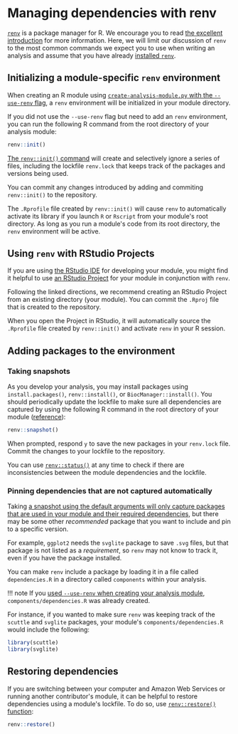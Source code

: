 # Managing dependencies with renv

[`renv`](https://rstudio.github.io/renv/) is a package manager for R.
We encourage you to read [the excellent introduction](https://rstudio.github.io/renv/articles/renv.html) for more information.
Here, we will limit our discussion of `renv` to the most common commands we expect you to use when writing an analysis and assume that you have already [installed `renv`](../../technical-setup/environment-setup/install-r-rstudio.md#install-r-package-dependencies).

## Initializing a module-specific `renv` environment

When creating an R module using [`create-analysis-module.py` with the `--use-renv` flag](../../contributing-to-analyses/analysis-modules/creating-a-module.md#flags-to-create-an-r-module), a `renv` environment will be initialized in your module directory.

If you did not use the `--use-renv` flag but need to add an `renv` environment, you can run the following R command from the root directory of your analysis module:

```r
renv::init()
```

[The `renv::init()` command](https://rstudio.github.io/renv/reference/init.html) will create and selectively ignore a series of files, including the lockfile `renv.lock` that keeps track of the packages and versions being used.

You can commit any changes introduced by adding and commiting `renv::init()` to the repository.

The `.Rprofile` file created by `renv::init()` will cause `renv` to automatically activate its library if you launch `R` or `Rscript` from your module's root directory.
As long as you run a module's code from its root directory, the `renv` environment will be active.

## Using `renv` with RStudio Projects

If you are using [the RStudio IDE](../../technical-setup/environment-setup/install-r-rstudio.md#install-the-rstudio-ide) for developing your module, you might find it helpful to use [an RStudio Project](https://docs.posit.co/ide/user/ide/guide/code/projects.html) for your module in conjunction with `renv`.

Following the linked directions, we recommend creating an RStudio Project from an existing directory (your module).
You can commit the `.Rproj` file that is created to the repository.

When you open the Project in RStudio, it will automatically source the `.Rprofile` file created by `renv::init()` and activate `renv` in your R session.

## Adding packages to the environment

### Taking snapshots

As you develop your analysis, you may install packages using `install.packages()`, `renv::install()`, or `BiocManager::install()`.
You should periodically update the lockfile to make sure all dependencies are captured by using the following R command in the root directory of your module ([reference](https://rstudio.github.io/renv/reference/snapshot.html)):

```r
renv::snapshot()
```

When prompted, respond `y` to save the new packages in your `renv.lock` file.
Commit the changes to your lockfile to the repository.

You can use [`renv::status()`](https://rstudio.github.io/renv/reference/status.html) at any time to check if there are inconsistencies between the module dependencies and the lockfile.

### Pinning dependencies that are not captured automatically

Taking [a snapshot using the default arguments will only capture packages that are used in your module and their required dependencies](https://rstudio.github.io/renv/reference/snapshot.html), but there may be some other _recommended_ package that you want to include and pin to a specific version.

For example, `ggplot2` needs the `svglite` package to save `.svg` files, but that package is not listed as a _requirement_, so `renv` may not know to track it, even if you have the package installed.

You can make `renv` include a package by loading it in a file called `dependencies.R` in a directory called `components` within your analysis.

!!! note
    If you [used `--use-renv` when creating your analysis module](../analysis-modules/creating-a-module.md#use-renv), `components/dependencies.R` was already created.

For instance, if you wanted to make sure `renv` was keeping track of the `scuttle` and `svglite` packages, your module's `components/dependencies.R` would include the following:

```r
library(scuttle)
library(svglite)
```

## Restoring dependencies

If you are switching between your computer and Amazon Web Services or running another contributor's module, it can be helpful to restore dependencies using a module's lockfile.
To do so, use [`renv::restore()` function](https://rstudio.github.io/renv/reference/restore.html):

```r
renv::restore()
```
